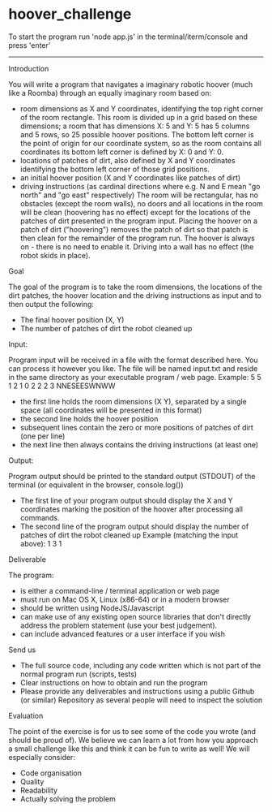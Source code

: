 # hoover_challenge

To start the program run 'node app.js' in the terminal/iterm/console and press 'enter'

-------------------------------------------------------------------------------------------------------

Introduction

You will write a program that navigates a imaginary robotic hoover (much like a Roomba) through an equally imaginary room based on:
* room dimensions as X and Y coordinates, identifying the top right corner of the room rectangle. This room is divided up in a grid based on these dimensions; a room that has dimensions X: 5 and Y: 5 has 5 columns and 5 rows, so 25 possible hoover positions. The bottom left corner is the point of origin for our coordinate system, so as the room contains all coordinates its bottom left corner is defined by X: 0 and Y: 0.
* locations of patches of dirt, also defined by X and Y coordinates identifying the bottom left corner of those grid positions.
* an initial hoover position (X and Y coordinates like patches of dirt)
* driving instructions (as cardinal directions where e.g. N and E mean "go north" and "go east" respectively)
The room will be rectangular, has no obstacles (except the room walls), no doors and all locations in the room will be clean (hoovering has no effect) except for the locations of the patches of dirt presented in the program input.
Placing the hoover on a patch of dirt ("hoovering") removes the patch of dirt so that patch is then clean for the remainder of the program run. The hoover is always on - there is no need to enable it.
Driving into a wall has no effect (the robot skids in place).

Goal

The goal of the program is to take the room dimensions, the locations of the dirt patches, the hoover location and the driving instructions as input and to then output the following:

* The final hoover position (X, Y)
* The number of patches of dirt the robot cleaned up

Input:

Program input will be received in a file with the format described here. You can process it however you like.
The file will be named input.txt and reside in the same directory as your executable program / web page.
Example:
5 5
1 2
1 0
2 2
2 3
NNESEESWNWW
* the first line holds the room dimensions (X Y), separated by a single space (all coordinates will be presented in this format)
* the second line holds the hoover position
* subsequent lines contain the zero or more positions of patches of dirt (one per line)
* the next line then always contains the driving instructions (at least one)

Output:

Program output should be printed to the standard output (STDOUT) of the terminal (or equivalent in the browser, console.log())
* The first line of your program output should display the X and Y coordinates marking the position of the hoover after processing all commands.
* The second line of the program output should display the number of patches of dirt the robot cleaned up
Example (matching the input above):
1 3
1

Deliverable

The program:

* is either a command-line / terminal application or web page
* must run on Mac OS X, Linux (x86-64) or in a modern browser
* should be written using NodeJS/Javascript
* can make use of any existing open source libraries that don't directly address the problem statement (use your best judgement).
* can include advanced features or a user interface if you wish

Send us

* The full source code, including any code written which is not part of the normal program run (scripts, tests)
* Clear instructions on how to obtain and run the program
* Please provide any deliverables and instructions using a public Github (or similar) Repository as several people will need to inspect the solution

Evaluation

The point of the exercise is for us to see some of the code you wrote (and should be proud of). We believe we can learn a lot from how you approach a small challenge like this and think it can be fun to write as well!
We will especially consider:

* Code organisation
* Quality
* Readability
* Actually solving the problem
